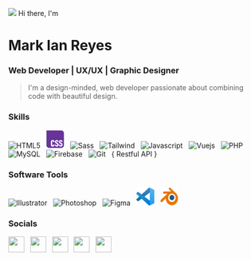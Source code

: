 ![](https://user-images.githubusercontent.com/18350557/176309783-0785949b-9127-417c-8b55-ab5a4333674e.gif) Hi there, I'm
# Mark Ian Reyes
### Web Developer | UX/UX | Graphic Designer

> I'm a design-minded, web developer passionate about combining code with beautiful design.



### Skills
<img src="https://raw.githubusercontent.com/danielcranney/readme-generator/main/public/icons/skills/html5-colored.svg" width="36" height="36" alt="HTML5" /></a> &nbsp;
<img src="https://github.com/danielcranney/profileme-dev/blob/main/public/icons/skills/css3-colored.svg" width="36" height="36" alt="CSS3" /></a> &nbsp;
<img src="https://github.com/danielcranney/profileme-dev/blob/main/public/icons/skills/sass-colored.svg" width="36" height="36" alt="Sass" /></a> &nbsp;
<img src="https://github.com/danielcranney/profileme-dev/blob/main/public/icons/skills/tailwindcss-colored.svg" width="36" height="36" alt="Tailwind" /></a> &nbsp;
<img src="https://github.com/danielcranney/profileme-dev/blob/main/public/icons/skills/javascript-colored.svg" width="36" height="36" alt="Javascript" /></a> &nbsp;
<img src="https://github.com/danielcranney/profileme-dev/blob/main/public/icons/skills/vuejs-colored.svg" width="36" height="36" alt="Vuejs" /></a> &nbsp;
<img src="https://github.com/danielcranney/profileme-dev/blob/main/public/icons/skills/php-colored.svg" width="36" height="36" alt="PHP" /></a> &nbsp;
<img src="https://github.com/danielcranney/profileme-dev/blob/main/public/icons/skills/mysql-colored.svg" width="36" height="36" alt="MySQL" /></a> &nbsp;
<img src="https://github.com/danielcranney/profileme-dev/blob/main/public/icons/skills/firebase-colored.svg" width="36" height="36" alt="Firebase" /></a> &nbsp;
<img src="https://github.com/danielcranney/profileme-dev/blob/main/public/icons/skills/git-colored.svg" width="36" height="36" alt="Git" /></a> &nbsp;
{ Restful API } &nbsp;

### Software Tools
<img src="https://github.com/danielcranney/profileme-dev/blob/main/public/icons/skills/illustrator-colored.svg" width="36" height="36" alt="Illustrator" /></a> &nbsp;
<img src="https://github.com/danielcranney/profileme-dev/blob/main/public/icons/skills/photoshop-colored.svg" width="36" height="36" alt="Photoshop" /></a> &nbsp;
<img src="https://github.com/danielcranney/profileme-dev/blob/main/public/icons/skills/figma-colored.svg" width="36" height="36" alt="Figma" /></a> &nbsp;
<img src="https://github.com/YeenYan/YeenYan/blob/main/img/Visual_Studio_Code_1.35_icon.svg.png" width="36" height="36" alt="VS Code" /></a> &nbsp;
<img src="https://github.com/YeenYan/YeenYan/blob/main/img/Blender_logo_no_text.svg.png" width="36" height="36" alt="Blender" /></a> &nbsp;

### Socials
<a href="https://www.linkedin.com/in/mark-ian-reyes/" target="_blank" rel="noreferrer"><img src="https://raw.githubusercontent.com/danielcranney/readme-generator/main/public/icons/socials/linkedin.svg" width="32" height="32" /></a> &nbsp;
<a href="https://www.behance.net/MarkIanCreative" target="_blank" rel="noreferrer"><img src="https://github.com/danielcranney/profileme-dev/blob/main/public/icons/socials/behance.svg" width="32" height="32" /></a> &nbsp;
<a href="https://www.facebook.com/profile.php?id=100070147221810" target="_blank" rel="noreferrer"><img src="https://github.com/danielcranney/profileme-dev/blob/main/public/icons/socials/facebook.svg" width="32" height="32" /></a> &nbsp;
<a href="https://www.instagram.com/yeenyan07/" target="_blank" rel="noreferrer"><img src="https://github.com/danielcranney/profileme-dev/blob/main/public/icons/socials/instagram.svg" width="32" height="32" /></a> &nbsp;
<a href="https://codepen.io/YeenYan" target="_blank" rel="noreferrer"><img src="https://github.com/danielcranney/profileme-dev/blob/main/public/icons/socials/codepen-dark.svg" width="32" height="32" /></a> &nbsp;
